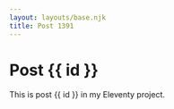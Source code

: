 ```yaml
---
layout: layouts/base.njk
title: Post 1391
---
```


# Post {{ id }}

This is post {{ id }} in my Eleventy project.
